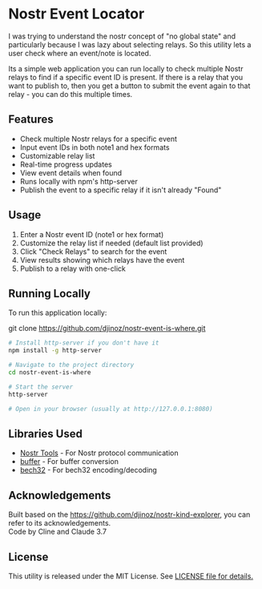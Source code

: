 # Nostr Event Locator

I was trying to understand the nostr concept of "no global state" and particularly because I was lazy about selecting relays. So this utility lets a user check where an event/note is located.

Its a simple web application you can run locally to check multiple Nostr relays to find if a specific event ID is present. If there is a relay that you want to publish to, then you get a button to submit the event again to that relay - you can do this multiple times.

## Features

- Check multiple Nostr relays for a specific event
- Input event IDs in both note1 and hex formats
- Customizable relay list
- Real-time progress updates
- View event details when found
- Runs locally with npm's http-server
- Publish the event to a specific relay if it isn't already "Found"

## Usage

1. Enter a Nostr event ID (note1 or hex format)
2. Customize the relay list if needed (default list provided)
3. Click "Check Relays" to search for the event
4. View results showing which relays have the event
5. Publish to a relay with one-click

## Running Locally

To run this application locally:

git clone https://github.com/djinoz/nostr-event-is-where.git

```bash
# Install http-server if you don't have it
npm install -g http-server

# Navigate to the project directory
cd nostr-event-is-where

# Start the server
http-server

# Open in your browser (usually at http://127.0.0.1:8080)
```

## Libraries Used

- [Nostr Tools](https://github.com/nbd-wtf/nostr-tools) - For Nostr protocol communication
- [buffer](https://github.com/feross/buffer) - For buffer conversion
- [bech32](https://github.com/sipa/bech32) - For bech32 encoding/decoding

## Acknowledgements
Built based on the https://github.com/djinoz/nostr-kind-explorer, you can refer to its acknowledgements.   
Code by Cline and Claude 3.7

## License
   
This utility is released under the MIT License. See [LICENSE file for details.](https://opensource.org/license/mit)
